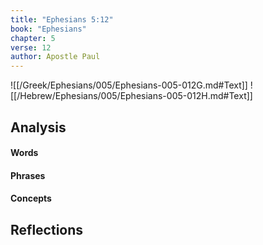 ```yaml
---
title: "Ephesians 5:12"
book: "Ephesians"
chapter: 5
verse: 12
author: Apostle Paul
---
```

![[/Greek/Ephesians/005/Ephesians-005-012G.md#Text]]
![[/Hebrew/Ephesians/005/Ephesians-005-012H.md#Text]]

## Analysis

#### Words

#### Phrases

#### Concepts

## Reflections

